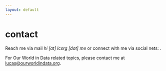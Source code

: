 ```yaml
---
layout: default
---
```


# contact

Reach me via mail <i>hi [at] lcsrg [dot] me</i> or connect with me via social nets: <a href="http://linkedin.com/in/lucasrodes"><i class='fa-brands fa-linkedin-in'></i></a>
<a href="http://twitter.com/lucasrodesg"><i class='fa-brands fa-twitter'></i></a> <a href="http://threads.net/@lrodesguirao"><i class='fa-brands fa-threads'></i></a>
<a href="http://github.com/lucasrodes"><i class='fa-brands fa-github'></i></a>
<a href="https://scholar.google.es/citations?user=5KPcE6QAAAAJ&hl=en"><i class='ai ai-google-scholar ai-1x'></i></a>.

For Our World in Data related topics, please contact me at [lucas@ourworldindata.org](mailto:lucas@ourworldindata.org).

<!-- <img src="18101289.png" style="float: center;" width="33%"> -->
